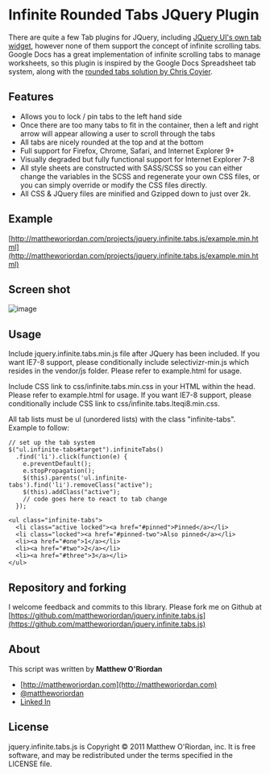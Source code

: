 Infinite Rounded Tabs JQuery Plugin
===================================

There are quite a few Tab plugins for JQuery, including [JQuery UI's own tab widget](http://jqueryui.com/demos/tabs/), however none of them support the concept of infinite scrolling tabs.  Google Docs has a great implementation of infinite scrolling tabs to manage worksheets, so this plugin is inspired by the Google Docs Spreadsheet tab system, along with the [rounded tabs solution by Chris Coyier](http://css-tricks.com/14001-tabs-with-round-out-borders/).

Features
---
 - Allows you to lock / pin tabs to the left hand side
 - Once there are too many tabs to fit in the container, then a left and right arrow will appear allowing a user to scroll through the tabs
 - All tabs are nicely rounded at the top and at the bottom
 - Full support for Firefox, Chrome, Safari, and Internet Explorer 9+
 - Visually degraded but fully functional support for Internet Explorer 7-8
 - All style sheets are constructed with SASS/SCSS so you can either change the variables in the SCSS and regenerate your own CSS files, or you can simply override or modify the CSS files directly.
 - All CSS & JQuery files are minified and Gzipped down to just over 2k.

Example
-------
[http://mattheworiordan.com/projects/jquery.infinite.tabs.js/example.min.html](http://mattheworiordan.com/projects/jquery.infinite.tabs.js/example.min.html)

Screen shot
-----------
![image](https://github.com/mattheworiordan/jquery.infinite.tabs/raw/master/screen-shot.png)

Usage
-----

Include jquery.infinite.tabs.min.js file after JQuery has been included.  If you want IE7-8 support, please conditionally include selectivizr-min.js which resides in the vendor/js folder.  Please refer to example.html for usage.

Include CSS link to css/infinite.tabs.min.css in your HTML within the head.  Please refer to example.html for usage.  If you want IE7-8 support, please conditionally include CSS link to css/infinite.tabs.lteqi8.min.css.

All tab lists must be ul (unordered lists) with the class "infinite-tabs".  Example to follow:

    // set up the tab system
    $("ul.infinite-tabs#target").infiniteTabs()
      .find('li').click(function(e) {
        e.preventDefault();
        e.stopPropagation();
        $(this).parents('ul.infinite-tabs').find('li').removeClass("active");
        $(this).addClass("active");
		// code goes here to react to tab change
      });

	<ul class="infinite-tabs">
      <li class="active locked"><a href="#pinned">Pinned</a></li>
      <li class="locked"><a href="#pinned-two">Also pinned</a></li>
   	  <li><a href="#one">1</a></li>
      <li><a href="#two">2</a></li>
      <li><a href="#three">3</a></li>
    </ul>


Repository and forking
-----

I welcome feedback and commits to this library.  Please fork me on Github at  [https://github.com/mattheworiordan/jquery.infinite.tabs.js](https://github.com/mattheworiordan/jquery.infinite.tabs.js)

About
-----

This script was written by **Matthew O'Riordan**

 - [http://mattheworiordan.com](http://mattheworiordan.com)
 - [@mattheworiordan](http://twitter.com/#!/mattheworiordan)
 - [Linked In](http://www.linkedin.com/in/lemon)

License
-------

jquery.infinite.tabs.js is Copyright © 2011 Matthew O'Riordan, inc. It is free software, and may be redistributed under the terms specified in the LICENSE file.